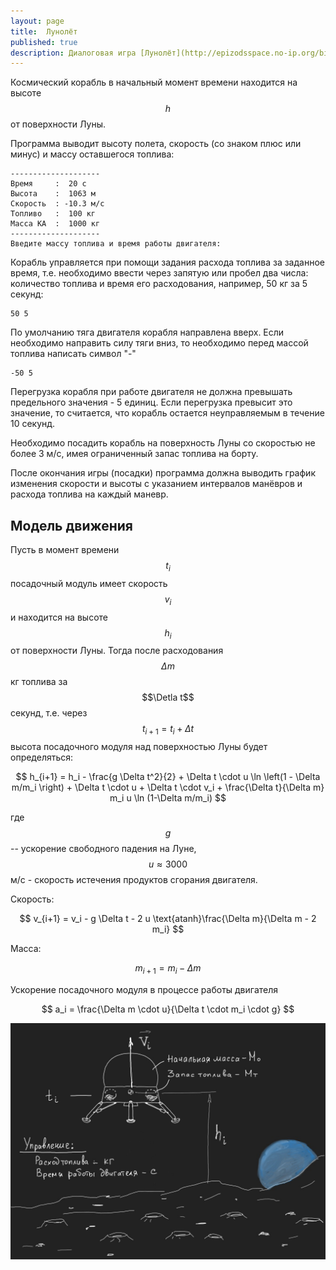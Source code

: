 ```yaml
---
layout: page
title:  Лунолёт
published: true
description: Диалоговая игра [Лунолёт](http://epizodsspace.no-ip.org/bibl/tm/1985/6/istinn-prav.html)
---
```


Космический корабль в начальный момент времени находится на высоте $$h$$ от поверхности Луны.

Программа выводит высоту полета, скорость (со знаком плюс или минус) и массу оставшегося топлива:

~~~
--------------------
Время     :  20 c
Высота    :  1063 м
Скорость  : -10.3 м/с
Топливо   :  100 кг
Масса КА  :  1000 кг
--------------------
Введите массу топлива и время работы двигателя:
~~~

Корабль управляется при помощи задания расхода топлива за заданное время, т.е. необходимо ввести через запятую или пробел два числа: количество топлива и время его расходования, например, 50 кг за 5 секунд:

~~~
50 5
~~~

По умолчанию тяга двигателя корабля направлена вверх. Если необходимо направить силу тяги вниз, то необходимо перед массой топлива написать символ "-"

~~~
-50 5
~~~

Перегрузка корабля при работе двигателя не должна превышать предельного значения - 5 единиц. Если перегрузка превысит это значение, то считается, что корабль остается неуправляемым в течение 10 секунд.

Необходимо посадить корабль на поверхность Луны со скоростью не более 3 м/с, имея ограниченный запас топлива на борту.

После окончания игры (посадки) программа должна выводить график изменения скорости и высоты c указанием интервалов манёвров и расхода топлива на каждый маневр.

## Модель движения

Пусть в момент времени $$t_i$$ посадочный модуль имеет скорость $$v_i$$ и находится на высоте $$h_i$$ от поверхности Луны. Тогда после расходования $$\Delta m$$ кг топлива за $$\Detla t$$ секунд, т.е. через $$t_{i+1} = t_{i} + \Delta t$$ высота посадочного модуля над поверхностью Луны будет определяться:

$$
  h_{i+1} = h_i - \frac{g \Delta t^2}{2} + \Delta t \cdot u \ln \left(1 - \Delta m/m_i \right) + \Delta t \cdot u + \Delta t \cdot v_i + \frac{\Delta t}{\Delta m} m_i u \ln (1-\Delta m/m_i)
$$

где $$g$$ -- ускорение свободного падения на Луне, $$u \approx 3000$$ м/с - скорость истечения продуктов сгорания двигателя.   

Скорость:

$$
  v_{i+1} = v_i - g \Delta t - 2 u \text{atanh}\frac{\Delta m}{\Delta m - 2 m_i}  
$$

Масса:

$$
  m_{i+1} = m_i - \Delta m
$$

Ускорение посадочного модуля в процессе работы двигателя

$$
  a_i = \frac{\Delta m \cdot u}{\Delta t \cdot m_i \cdot g}
$$

![Лунолет](lunolet.jpg)
